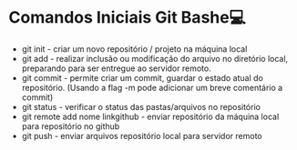 # Comandos Iniciais Git Bashe:computer:



- git init - criar um novo repositório / projeto na máquina local
- git add - realizar inclusão ou modificação do arquivo no diretório local, preparando para ser entregue ao servidor remoto.
- git commit - permite criar um commit, guardar o estado atual do repositório. (Usando a flag  -m pode adicionar um breve comentário a commit)
- git status - verificar o status das pastas/arquivos no repositório
- git remote add nome linkgithub - enviar repositório da máquina local para repositório no github
- git push - enviar arquivos repositório local para servidor remoto
